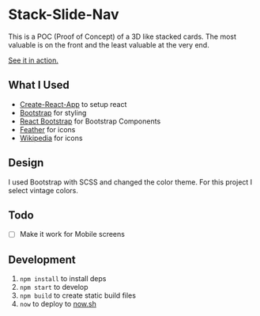 # Stack-Slide-Nav

This is a POC (Proof of Concept) of a 3D like stacked cards.
The most valuable is on the front and the least valuable at the very end.

[See it in action.](https://stack-slide-nav.lailo.now.sh)

## What I Used

- [Create-React-App](https://facebook.github.io/create-react-app/) to setup react
- [Bootstrap](https://getbootstrap.com/docs/4.3/layout/overview/) for styling
- [React Bootstrap](https://react-bootstrap.github.io/) for Bootstrap Components
- [Feather](https://feathericons.com/) for icons
- [Wikipedia](https://wikipedia.com) for icons

## Design

I used Bootstrap with SCSS and changed the color theme.
For this project I select vintage colors.

## Todo

- [ ] Make it work for Mobile screens

## Development

1. `npm install` to install deps
2. `npm start` to develop
3. `npm build` to create static build files
4. `now` to deploy to [now.sh](https://now.sh)
